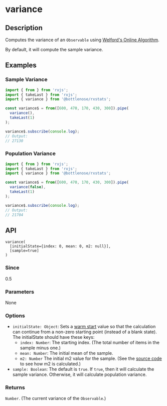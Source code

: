 # variance

## Description

Computes the variance of an `Observable` using [Welford's Online Algorithm](https://en.wikipedia.org/wiki/Algorithms_for_calculating_variance#Welford's_online_algorithm).

By default, it will compute the sample variance.

## Examples
### Sample Variance

```javascript
import { from } from 'rxjs';
import { takeLast } from 'rxjs';
import { variance } from '@bottlenose/rxstats';

const variance$ = from([600, 470, 170, 430, 300]).pipe(
  variance(),
  takeLast(1)
);

variance$.subscribe(console.log);
// Output:
// 27130
```

### Population Variance

```javascript
import { from } from 'rxjs';
import { takeLast } from 'rxjs';
import { variance } from '@bottlenose/rxstats';

const variance$ = from([600, 470, 170, 430, 300]).pipe(
  variance(false),
  takeLast(1)
);

variance$.subscribe(console.log);
// Output:
// 21704
```

## API
```
variance(
  [initialState={index: 0, mean: 0, m2: null}],
  [sample=true]
)
```

### Since
0.5

### Parameters
None

### Options
* `initialState: Object`: Sets a [warm start](https://buccaneerai.gitbook.com/bottlenose/data-analysis/rxstats/guides/warmstarts) value so that the calculation can continue from a non-zero starting point (instead of a blank state). The initialState should have these keys:
  * `index: Number`: The starting index. (The total number of items in the sample minus one.)
  * `mean: Number`: The initial mean of the sample.
  * `m2: Number` The initial m2 value for the sample.  (See the [source code](https://github.com/buccaneerai/bottlenose/blob/packages/rxstats/src/operators/variance.js) to see how m2 is calculated.)
* `sample: Boolean`: The default is `true`. If `true`, then it will calculate the sample variance. Otherwise, it will calculate population variance.

### Returns
`Number`. (The current variance of the `Observable`.)


